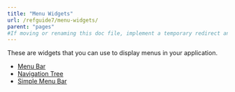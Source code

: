 ```yaml
---
title: "Menu Widgets"
url: /refguide7/menu-widgets/
parent: "pages"
#If moving or renaming this doc file, implement a temporary redirect and let the respective team know they should update the URL in the product. See Mapping to Products for more details.
---
```



These are widgets that you can use to display menus in your application.

*   [Menu Bar](/refguide7/menu-bar/)
*   [Navigation Tree](/refguide7/navigation-tree/)
*   [Simple Menu Bar](/refguide7/simple-menu-bar/)

